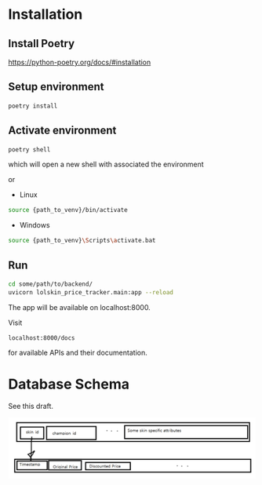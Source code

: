 # Installation
## Install Poetry
https://python-poetry.org/docs/#installation

## Setup environment
```bash
poetry install
```

## Activate environment
```bash
poetry shell
```
which will open a new shell with associated the environment

or
- Linux
```bash
source {path_to_venv}/bin/activate
```
 - Windows
```bash
source {path_to_venv}\Scripts\activate.bat
```

## Run
```bash
cd some/path/to/backend/
uvicorn lolskin_price_tracker.main:app --reload
```
The app will be available on localhost:8000.

Visit
```
localhost:8000/docs
```
for available APIs and their documentation.

# Database Schema
See this draft.

![database_draft](database_draft.png)